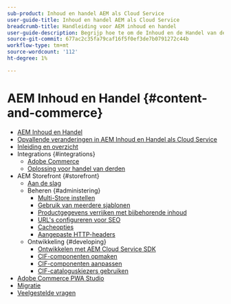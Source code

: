 ```yaml
---
sub-product: Inhoud en handel AEM als Cloud Service
user-guide-title: Inhoud en handel AEM als Cloud Service
breadcrumb-title: Handleiding voor AEM inhoud en handel
user-guide-description: Begrijp hoe te om de Inhoud en de Handel van de Experience Manager als Cloud Service te gebruiken en te beheren.
source-git-commit: 677ac2c35fa79caf16f5f0ef3de7b0791272c44b
workflow-type: tm+mt
source-wordcount: '112'
ht-degree: 1%

---
```



# AEM Inhoud en Handel {#content-and-commerce}

+ [AEM Inhoud en Handel](/help/commerce-cloud/home.md)
+ [Opvallende veranderingen in AEM Inhoud en Handel als Cloud Service](changes.md)
+ [Inleiding en overzicht](introduction.md)
+ Integrations {#integrations}
   + [Adobe Commerce](integrating/magento.md)
   + [Oplossing voor handel van derden](integrating/third-party.md)
+ AEM Storefront {#storefront}
   + [Aan de slag](getting-started.md)
   + Beheren {#administering}
      + [Multi-Store instellen](configuring/multi-store-setup.md)
      + [Gebruik van meerdere sjablonen](configuring/multi-template-usage.md)
      + [Productgegevens verrijken met bijbehorende inhoud](configuring/enrich-product-associated-content.md)
      + [URL&#39;s configureren voor SEO](configuring/advanced-url-configuration.md)
      + [Cacheopties](configuring/caching.md)
      + [Aangepaste HTTP-headers](/help/commerce-cloud/configuring/custom-http-headers.md)
   + Ontwikkeling {#developing}
      + [Ontwikkelen met AEM Cloud Service SDK](develop.md)
      + [CIF-componenten opmaken](customizing/style-cif-component.md)
      + [CIF-componenten aanpassen](customizing/customize-cif-components.md)
      + [CIF-cataloguskiezers gebruiken](customizing/use-cif-pickers.md)
+ [Adobe Commerce PWA Studio](/help/commerce-cloud/pwa-studio/getting-started.md)
+ [Migratie](migration.md)
+ [Veelgestelde vragen](faq.md)
